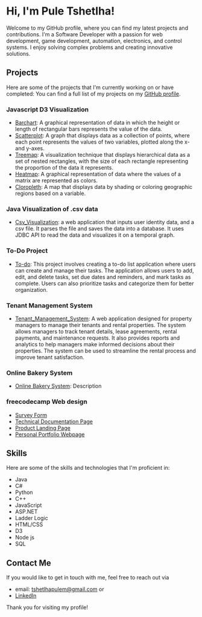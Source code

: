 # Hi, I'm Pule Tshetlha!


Welcome to my GitHub profile, where you can find my latest projects and contributions.
I'm a Software Developer with a passion for  web development, game development, automation, electronics, and control systems.
I enjoy solving complex problems and creating innovative solutions.


## Projects


Here are some of the projects that I'm currently working on or have completed:
You can find a full list of my projects on my [GitHub profile](https://github.com/Pzzles).
### Javascript D3 Visualization

*  [Barchart](https://github.com/Pzzles/D3-Barchart): A graphical representation of data in which the height or length of rectangular bars represents the value of the data.
*  [Scatterplot](https://github.com/Pzzles/D3-Scatterplot): A graph that displays data as a collection of points, where each point represents the values of two variables, plotted along the x- and y-axes.
*  [Treemap](https://github.com/Pzzles/D3-Treemap): A visualization technique that displays hierarchical data as a set of nested rectangles, with the size of each rectangle representing the proportion of the data it represents.
*  [Heatmap](https://github.com/Pzzles/D3-Heatmap): A graphical representation of data where the values of a matrix are represented as colors.
*  [Cloropleth](https://github.com/Pzzles/D3-Cloropleth): A map that displays data by shading or coloring geographic regions based on a variable.


### Java Visualization of .csv data

* [Csv_Visualization](https://github.com/Pzzles/Visualize-csvData): a web application that inputs user identity data, and a csv file. It parses the file and saves the data into a database. It uses JDBC API to read the data and visualizes it on a temporal graph.


### To-Do Project

* [To-do](https://github.com/Pzzles/To-do-Project): This project involves creating a to-do list application where users can create and manage their tasks. The application allows users to add, edit, and delete tasks, set due dates and reminders, and mark tasks as complete. Users can also prioritize tasks and categorize them for better organization.


### Tenant Management System

* [Tenant_Management_System](https://github.com/Pzzles/Tenant_Management_System): A web application designed for property managers to manage their tenants and rental properties. The system allows managers to track tenant details, lease agreements, rental payments, and maintenance requests. It also provides reports and analytics to help managers make informed decisions about their properties. The system can be used to streamline the rental process and improve tenant satisfaction.

### Online Bakery System

* [Online Bakery System](https://github.com/Pzzles/Bakery): Description



### freecodecamp Web design

* [Survey Form](https://github.com/Pzzles/Survey_Form)
* [Technical Documentation Page](https://github.com/Pzzles/Technical_Doc)
* [Product Landing Page](https://github.com/Pzzles/Product_Landing_Page)
* [Personal Portfolio Webpage](https://github.com/Pzzles/Personal_Portfolio_Webpage)


## Skills

Here are some of the skills and technologies that I'm proficient in:

* Java
* C#
* Python
* C++
* JavaScript
* ASP.NET
* Ladder Logic
* HTML/CSS
* D3
* Node js
* SQL


## Contact Me


If you would like to get in touch with me, feel free to reach out via 
* email: tshetlhapulem@gmail.com
or
* [LinkedIn](https://www.linkedin.com/in/pule-tshetlha/)

Thank you for visiting my profile!
